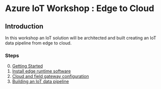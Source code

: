 # Azure IoT Workshop : Edge to Cloud

## Introduction
In this workshop an IoT solution will be architected and built creating an IoT data pipeline from edge to cloud. 

### Steps
0. [Getting Started](step-000-getting-started)
1. [Install edge runtime software](step-001-software-install-edge-device/)
1. [Cloud and field gateway configuration](step-002-cloud-field-gateway-config) 
1. [Building an IoT data pipeline](step-003-leaf-device-telemetry) 